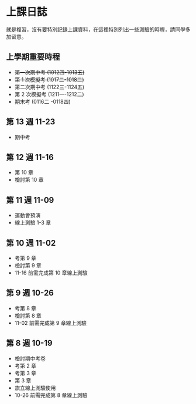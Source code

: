 # 上課日誌

就是複習，沒有要特別記錄上課資料，在這裡特別列出一些測驗的時程，請同學多加留意。


## 上學期重要時程

- ~~第一次期中考 (1012四-1013五)~~
- ~~第 1 次模擬考 (1017二-1018三)~~
- 第二次期中考 (1122三-1124五)
- 第 2 次模擬考 (1211一-1212二)
- 期末考 (0116二 -0118四)

## 第 13 週 11-23

- 期中考


## 第 12 週 11-16

- 第 10 章
- 檢討第 10 章


## 第 11 週 11-09

- 運動會預演
- 線上測驗 1-3 章


## 第 10 週 11-02

- 考第 9 章
- 檢討第 9 章
- 11-16 前需完成第 10 章線上測驗


## 第 9 週 10-26

- 考第 8 章
- 檢討第 8 章
- 11-02 前需完成第 9 章線上測驗


## 第 8 週 10-19

- 檢討期中考卷
- 考第 2 章
- 考第 3 章
- 第 3 章
- 旗立線上測驗使用
- 10-26 前需完成第 8 章線上測驗


<!-- ## 自主線上測驗 -->

<!-- - [數概 - 第 1 章](http://exam.chwa.com.tw/CHWA_EXAM/student.html#/login?testid=253992) (0821-0903) 🛑
- [數概 - 2-1、2-2](http://exam.chwa.com.tw/CHWA_EXAM/student.html#/login?testid=258282) (0914-0924) 🟢
- [數概 - 2-3、2-4、2-5](http://exam.chwa.com.tw/CHWA_EXAM/student.html#/login?testid=261073) (0921-1008) 🟢
- [數概 - 第 3 章](http://exam.chwa.com.tw/CHWA_EXAM/student.html#/login?testid=261084) (0921-1015) 🟢 -->